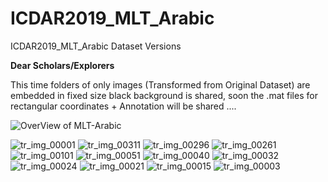 # ICDAR2019_MLT_Arabic
ICDAR2019_MLT_Arabic Dataset Versions

<b>Dear Scholars/Explorers </b>  

This time folders of only images (Transformed from Original Dataset) are embedded in fixed size black background is shared, soon the .mat files for rectangular coordinates + Annotation  will be shared ....

![OverView of MLT-Arabic](https://github.com/user-attachments/assets/3d9deffc-ca48-4c97-a498-72c5768774ad)

![tr_img_00001](https://github.com/user-attachments/assets/9291e0e0-3cbd-4291-a0a9-58c06290df88)
![tr_img_00311](https://github.com/user-attachments/assets/8078f93a-a6f5-43d3-a0e4-004807b35cf5)
![tr_img_00296](https://github.com/user-attachments/assets/f5cdfc0c-0f49-44a2-86cf-6edaab8e0109)
![tr_img_00261](https://github.com/user-attachments/assets/94f2a3b4-5d1c-4401-b25d-cdcd004d4661)
![tr_img_00101](https://github.com/user-attachments/assets/fe2bbf83-c1d0-441f-a4d2-ec48c7690cf9)
![tr_img_00051](https://github.com/user-attachments/assets/d084ef11-8540-4258-8bbe-de90ad04a1de)
![tr_img_00040](https://github.com/user-attachments/assets/80ec0764-4479-49a6-a94e-11e11a52e53b)
![tr_img_00032](https://github.com/user-attachments/assets/9365a0f0-fccc-4e54-90cf-8b58d07ed1ef)
![tr_img_00024](https://github.com/user-attachments/assets/82289965-5b39-4037-9f0e-a4e019134987)
![tr_img_00021](https://github.com/user-attachments/assets/b4e689d3-f37a-4c7e-990f-abab097f99b8)
![tr_img_00015](https://github.com/user-attachments/assets/50485c58-3f04-427d-9831-adda31a834f9)
![tr_img_00003](https://github.com/user-attachments/assets/bed8e287-0d82-4565-abf7-f735461ca258)
